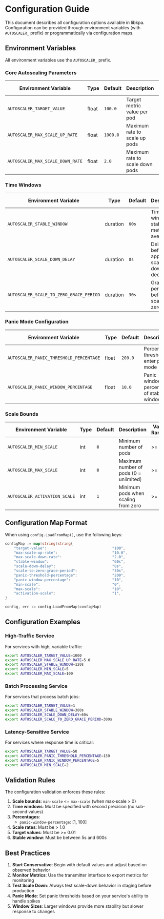 # Configuration Guide

This document describes all configuration options available in libkpa. Configuration can be provided through environment variables (with `AUTOSCALER_` prefix) or programmatically via configuration maps.

## Environment Variables

All environment variables use the `AUTOSCALER_` prefix.

### Core Autoscaling Parameters

| Environment Variable | Type | Default | Description | Valid Range |
|---------------------|------|---------|-------------|-------------|
| `AUTOSCALER_TARGET_VALUE` | float | `100.0` | Target metric value per pod | > 0.01 |
| `AUTOSCALER_MAX_SCALE_UP_RATE` | float | `1000.0` | Maximum rate to scale up pods | > 1.0 |
| `AUTOSCALER_MAX_SCALE_DOWN_RATE` | float | `2.0` | Maximum rate to scale down pods | > 1.0 |

### Time Windows

| Environment Variable | Type | Default | Description | Valid Range |
|---------------------|------|---------|-------------|-------------|
| `AUTOSCALER_STABLE_WINDOW` | duration | `60s` | Time window for stable metric averaging | 5s - 600s |
| `AUTOSCALER_SCALE_DOWN_DELAY` | duration | `0s` | Delay before applying scale-down decisions | >= 0s |
| `AUTOSCALER_SCALE_TO_ZERO_GRACE_PERIOD` | duration | `30s` | Grace period before scaling to zero | > 0s |

### Panic Mode Configuration

| Environment Variable | Type | Default | Description | Valid Range |
|---------------------|------|---------|-------------|-------------|
| `AUTOSCALER_PANIC_THRESHOLD_PERCENTAGE` | float | `200.0` | Percentage threshold to enter panic mode | > 100.0 |
| `AUTOSCALER_PANIC_WINDOW_PERCENTAGE` | float | `10.0` | Panic window as percentage of stable window | 1.0 - 100.0 |

### Scale Bounds

| Environment Variable | Type | Default | Description | Valid Range |
|---------------------|------|---------|-------------|-------------|
| `AUTOSCALER_MIN_SCALE` | int | `0` | Minimum number of pods | >= 0 |
| `AUTOSCALER_MAX_SCALE` | int | `0` | Maximum number of pods (0 = unlimited) | >= 0 |
| `AUTOSCALER_ACTIVATION_SCALE` | int | `1` | Minimum pods when scaling from zero | >= 1 |


## Configuration Map Format

When using `config.LoadFromMap()`, use the following keys:

```go
configMap := map[string]string{
    "target-value":                              "100",
    "max-scale-up-rate":                         "10.0",
    "max-scale-down-rate":                       "2.0",
    "stable-window":                             "60s",
    "scale-down-delay":                          "0s",
    "scale-to-zero-grace-period":                "30s",
    "panic-threshold-percentage":                "200",
    "panic-window-percentage":                   "10",
    "min-scale":                                 "0",
    "max-scale":                                 "10",
    "activation-scale":                          "1",
}

config, err := config.LoadFromMap(configMap)
```

## Configuration Examples

### High-Traffic Service

For services with high, variable traffic:

```bash
export AUTOSCALER_TARGET_VALUE=1000
export AUTOSCALER_MAX_SCALE_UP_RATE=5.0
export AUTOSCALER_STABLE_WINDOW=120s
export AUTOSCALER_MIN_SCALE=5
export AUTOSCALER_MAX_SCALE=100
```

### Batch Processing Service

For services that process batch jobs:

```bash
export AUTOSCALER_TARGET_VALUE=1
export AUTOSCALER_STABLE_WINDOW=300s
export AUTOSCALER_SCALE_DOWN_DELAY=60s
export AUTOSCALER_SCALE_TO_ZERO_GRACE_PERIOD=300s
```

### Latency-Sensitive Service

For services where response time is critical:

```bash
export AUTOSCALER_TARGET_VALUE=50
export AUTOSCALER_PANIC_THRESHOLD_PERCENTAGE=150
export AUTOSCALER_PANIC_WINDOW_PERCENTAGE=5
export AUTOSCALER_MIN_SCALE=2
```

## Validation Rules

The configuration validation enforces these rules:

1. **Scale bounds**: `min-scale` <= `max-scale` (when max-scale > 0)
2. **Time windows**: Must be specified with second precision (no sub-second values)
3. **Percentages**: 
   - `panic-window-percentage`: [1, 100]
4. **Scale rates**: Must be > 1.0
5. **Target values**: Must be >= 0.01
6. **Stable window**: Must be between 5s and 600s

## Best Practices

1. **Start Conservative**: Begin with default values and adjust based on observed behavior
2. **Monitor Metrics**: Use the transmitter interface to export metrics for monitoring
3. **Test Scale Down**: Always test scale-down behavior in staging before production
4. **Panic Mode**: Set panic thresholds based on your service's ability to handle spikes
5. **Window Sizes**: Larger windows provide more stability but slower response to changes 